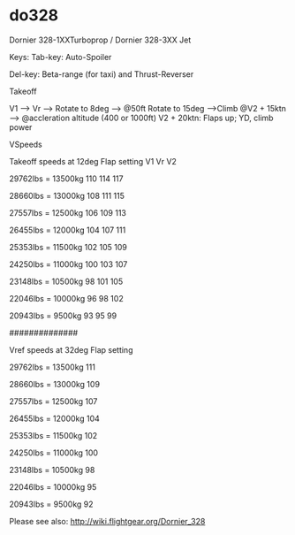# do328
Dornier 328-1XXTurboprop / Dornier 328-3XX Jet

Keys:
Tab-key: Auto-Spoiler

Del-key: Beta-range (for taxi) and Thrust-Reverser

Takeoff

V1 --> Vr --> Rotate to 8deg --> @50ft Rotate to 15deg -->Climb @V2 + 15ktn --> @accleration altitude (400 or 1000ft) V2 + 20ktn: Flaps up; YD, climb power

VSpeeds

 Takeoff speeds at 12deg Flap setting
 				V1	Vr	V2 
				
29762lbs = 13500kg		110	114	117

28660lbs = 13000kg		108	111	115

27557lbs = 12500kg		106	109	113

26455lbs = 12000kg		104	107	111

25353lbs = 11500kg		102	105	109

24250lbs = 11000kg		100	103	107

23148lbs = 10500kg		98	101	105

22046lbs = 10000kg		96	98	102

20943lbs = 9500kg		93	95	99

##############


  Vref speeds at 32deg Flap setting
					
29762lbs = 13500kg		111

28660lbs = 13000kg		109

27557lbs = 12500kg		107

26455lbs = 12000kg		104

25353lbs = 11500kg		102

24250lbs = 11000kg		100

23148lbs = 10500kg		98

22046lbs = 10000kg		95

20943lbs = 9500kg		92	
 
Please see also: http://wiki.flightgear.org/Dornier_328
